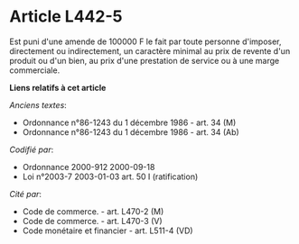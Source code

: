 # Article L442-5

Est puni d'une amende de 100000 F le fait par toute personne d'imposer, directement ou indirectement, un caractère minimal au
prix de revente d'un produit ou d'un bien, au prix d'une prestation de service ou à une marge commerciale.

**Liens relatifs à cet article**

_Anciens textes_:

  - Ordonnance n°86-1243 du 1 décembre 1986 - art. 34 (M)
  - Ordonnance n°86-1243 du 1 décembre 1986 - art. 34 (Ab)

_Codifié par_:

  - Ordonnance 2000-912 2000-09-18
  - Loi n°2003-7 2003-01-03 art. 50 I (ratification)

_Cité par_:

  - Code de commerce. - art. L470-2 (M)
  - Code de commerce. - art. L470-3 (V)
  - Code monétaire et financier - art. L511-4 (VD)
